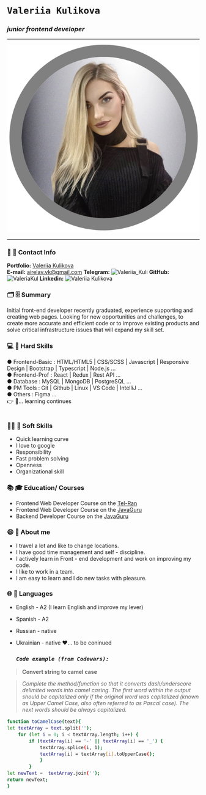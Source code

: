# `Valeriia Kulikova`

### _junior frontend developer_

---
![MyPhoto](./media/img.jpeg)
<!-- [Valeriia Kulikova](https://valeriakul.github.io/portfolio/) -->
---

### **📧 📲 Contact Info**

<div align="left">

**Portfolio:** [Valeriia Kulikova](https://valeriakul.github.io/portfolio/) </br>
**E-mail:** airelav.vk@gmail.com
**Telegram:** ![Valeriia_Kuli](https://t.me/Valeriia_Kuli)
**GitHub:** ![ValeriaKul](https://github.com/ValeriaKul)
**Linkedin:** ![Valeriia Kulikova](https://www.linkedin.com/in/valeriiakulikova/)

</div>

### **🗂 🗄 Summary**

<div align="left">  
Initial front-end developer recently graduated, experience supporting and creating web pages. Looking for new opportunities and challenges, to create more accurate and efficient code or to improve existing products and solve critical infrastructure issues that will expand my skill set.
</div>

### **💻 🔭 Hard Skills**

● Frontend-Basic : HTML/HTML5 | CSS/SCSS | Javascript | Responsive Design | Bootstrap | Typescript | Node.js ... <br/>
● Frontend-Prof : React | Redux | Rest API ...<br/>
● Database : MySQL | MongoDB | PostgreSQL ... <br/>
● PM Tools : Git | Github | Linux | VS Code | IntelliJ ... <br/>
● Others : Figma ...<br/>
👉 📖... learning continues<br/><br/>

### **🙋‍♂️ 🤝 Soft Skills**

- Quick learning curve<br/>
- I love to google<br/>
- Responsibility<br/>
- Fast problem solving<br/>
- Openness<br/>
- Organizational skill<br/>

### **📚 🎓 Education/ Courses**

- Frontend Web Developer Course on the [Tel-Ran](https://tel-ran.de)
- Frontend Web Developer Course on the [JavaGuru](https://javaguru.lv/) 
- Backend Developer Course on the [JavaGuru](https://javaguru.lv/) 

### **😄 💬 About me**

- I travel a lot and like to change locations.
- I have good time management and self - discipline.
- I actively learn in Front - end development and work on improving my code.
- I like to work in a team.
- I am easy to learn and I do new tasks with pleasure.

### **🌐 🌱 Languages**

- English - A2 (I learn English and improve my lever)
- Spanish - A2
- Russian - native
- Ukrainian - native
  ❤️... to be coninued<br/>

  ### *`Code example (from Codewars):`* 

>**Convert string to camel case**

>_Complete the method/function so that it converts dash/underscore delimited words into camel casing. The first word within the output should be capitalized only if the original word was capitalized (known as Upper Camel Case, also often referred to as Pascal case). The next words should be always capitalized._

```sh
function toCamelCase(text){
let textArray = text.split('');
    for (let i = 0; i < textArray.length; i++) {
        if (textArray[i] == '-' || textArray[i] == '_') {
            textArray.splice(i, 1);
            textArray[i] = textArray[i].toUpperCase();
            }  
        }   
let newText =  textArray.join('');
return newText;
}
```